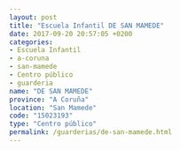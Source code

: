 ```yaml
---
layout: post
title: "Escuela Infantil DE SAN MAMEDE"
date: 2017-09-20 20:57:05 +0200
categories:
- Escuela Infantil
- a-coruna
- san-mamede
- Centro público
- guarderia
name: "DE SAN MAMEDE"
province: "A Coruña"
location: "San Mamede"
code: "15023193"
type: "Centro público"
permalink: /guarderias/de-san-mamede.html
---
```

